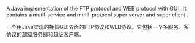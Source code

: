 A Java implementation of the FTP protocol and WEB protocol with GUI . It contains a mutil-service and mutil-protocol super server and super client .

一个用Java实现的拥有GUI界面的FTP协议和WEB协议。它包括一个多服务、多协议的超级服务器和超级客户端。